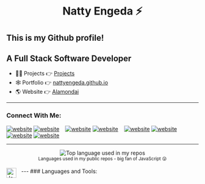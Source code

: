 <h1 align='center'>Natty Engeda ⚡</h1>
<h2>This is my Github profile!</h2>
<h2>A Full Stack Software Developer</h2>

- 👨‍💻 Projects 👉 [Projects](https://github.com/nattyengeda?tab=repositories)
- 🕸  Portfolio 👉 [nattyengeda.github.io](https://nattyengeda.github.io)
- 🌎 Website 👉 [Alamondai](https://alamondai.vercel.app)
---
### Connect With Me:
[![website](./img/globe-light.svg)](https://nattyengeda.github.io#gh-light-mode-only)
[![website](./img/globe-dark.svg)](https://nattyengeda.github.io#gh-dark-mode-only)
&nbsp;&nbsp;
[![website](./img/twitter-light.svg)](https://twitter.com/nattyengeda#gh-light-mode-only)
[![website](./img/twitter-dark.svg)](https://twitter.com/nattyengeda#gh-dark-mode-only)
&nbsp;&nbsp;
[![website](./img/linkedin-light.svg)](https://www.linkedin.com/in/natty-engeda-9202a51b7/#gh-light-mode-only)
[![website](./img/linkedin-dark.svg)](https://www.linkedin.com/in/natty-engeda-9202a51b7/#gh-dark-mode-only)
&nbsp;&nbsp;
[![website](./img/instagram-light.svg)](https://instagram.com/nattyengeda#gh-light-mode-only)
[![website](./img/instagram-dark.svg)](https://instagram.com/nattyengeda#gh-dark-mode-only)

---
<div align="center">
  <img width="" src="https://github-readme-stats.vercel.app/api/top-langs/?username=nattyengeda&layout=compact&hide_title=1&card_width=300" alt="Top language used in my repos" />
  <br />
  <small>Languages used in my public repos - big fan of JavaScript 😛</small>
  <br />
  <br />
</div>
---
### Languages and Tools:

<img align="left" alt="JavaScript" width="26px" src="https://cdn.jsdelivr.net/gh/devicons/devicon/icons/javascript/javascript-original.svg" style="padding-right:10px;" />

